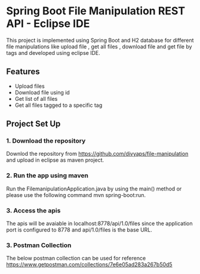 # Spring Boot File Manipulation REST API - Eclipse IDE

This project is implemented using Spring Boot and H2 database for different file manipulations like upload file , get all files , download file and get file by tags and developed using eclipse IDE.

## Features

- Upload files
- Download file using id
- Get list of all files
- Get all files tagged to a specific tag

## Project Set Up
### 1. Download the repository
Downlod the repository from https://github.com/divyaps/file-manipulation and upload in eclipse as maven project.
### 2. Run the app using maven
Run the FilemanipulationApplication.java by using the main() method or please use the following command mvn spring-boot:run.

### 3. Access the apis
The apis will be avaiable in localhost:8778/api/1.0/files since the application port is configured to 8778 and api/1.0/files is the base URL.

### 3. Postman Collection
The below postman collection can be used for reference https://www.getpostman.com/collections/7e6e05ad283a267b50d5

